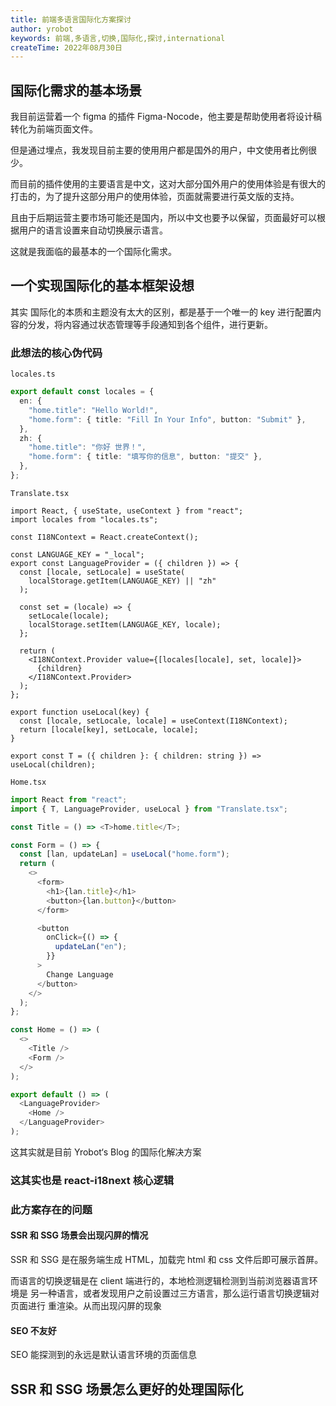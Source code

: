 ```yaml
---
title: 前端多语言国际化方案探讨
author: yrobot
keywords: 前端,多语言,切换,国际化,探讨,international
createTime: 2022年08月30日
---
```


## 国际化需求的基本场景

我目前运营着一个 figma 的插件 Figma-Nocode，他主要是帮助使用者将设计稿转化为前端页面文件。

但是通过埋点，我发现目前主要的使用用户都是国外的用户，中文使用者比例很少。

而目前的插件使用的主要语言是中文，这对大部分国外用户的使用体验是有很大的打击的，为了提升这部分用户的使用体验，页面就需要进行英文版的支持。

且由于后期运营主要市场可能还是国内，所以中文也要予以保留，页面最好可以根据用户的语言设置来自动切换展示语言。

这就是我面临的最基本的一个国际化需求。

## 一个实现国际化的基本框架设想

其实 国际化的本质和主题没有太大的区别，都是基于一个唯一的 key 进行配置内容的分发，将内容通过状态管理等手段通知到各个组件，进行更新。

### 此想法的核心伪代码

`locales.ts`

```ts
export default const locales = {
  en: {
    "home.title": "Hello World!",
    "home.form": { title: "Fill In Your Info", button: "Submit" },
  },
  zh: {
    "home.title": "你好 世界！",
    "home.form": { title: "填写你的信息", button: "提交" },
  },
};
```

`Translate.tsx`

```tsx
import React, { useState, useContext } from "react";
import locales from "locales.ts";

const I18NContext = React.createContext();

const LANGUAGE_KEY = "_local";
export const LanguageProvider = ({ children }) => {
  const [locale, setLocale] = useState(
    localStorage.getItem(LANGUAGE_KEY) || "zh"
  );

  const set = (locale) => {
    setLocale(locale);
    localStorage.setItem(LANGUAGE_KEY, locale);
  };

  return (
    <I18NContext.Provider value={[locales[locale], set, locale]}>
      {children}
    </I18NContext.Provider>
  );
};

export function useLocal(key) {
  const [locale, setLocale, locale] = useContext(I18NContext);
  return [locale[key], setLocale, locale];
}

export const T = ({ children }: { children: string }) => useLocal(children);
```

`Home.tsx`

```ts
import React from "react";
import { T, LanguageProvider, useLocal } from "Translate.tsx";

const Title = () => <T>home.title</T>;

const Form = () => {
  const [lan, updateLan] = useLocal("home.form");
  return (
    <>
      <form>
        <h1>{lan.title}</h1>
        <button>{lan.button}</button>
      </form>

      <button
        onClick={() => {
          updateLan("en");
        }}
      >
        Change Language
      </button>
    </>
  );
};

const Home = () => (
  <>
    <Title />
    <Form />
  </>
);

export default () => (
  <LanguageProvider>
    <Home />
  </LanguageProvider>
);
```

这其实就是目前 Yrobot‘s Blog 的国际化解决方案

### 这其实也是 react-i18next 核心逻辑

### 此方案存在的问题

#### SSR 和 SSG 场景会出现闪屏的情况

SSR 和 SSG 是在服务端生成 HTML，加载完 html 和 css 文件后即可展示首屏。

而语言的切换逻辑是在 client 端进行的，本地检测逻辑检测到当前浏览器语言环境是 另一种语言，或者发现用户之前设置过三方语言，那么运行语言切换逻辑对页面进行 重渲染。从而出现闪屏的现象

#### SEO 不友好

SEO 能探测到的永远是默认语言环境的页面信息

## SSR 和 SSG 场景怎么更好的处理国际化
